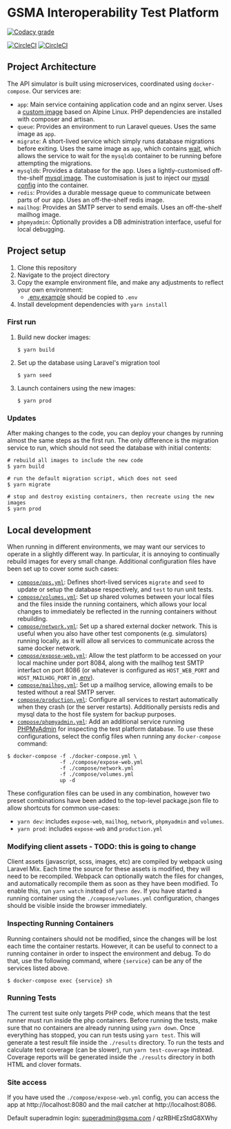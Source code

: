 # GSMA Interoperability Test Platform

[![Codacy grade](https://img.shields.io/codacy/grade/8ff2b7590e13431dad7032a973d908fd?logo=codacy)](https://www.codacy.com/gh/gsmainclusivetechlab/interop-test-platform?utm_source=github.com&utm_medium=referral&utm_content=gsmainclusivetechlab/interop-test-platform&utm_campaign=Badge_Grade)

[![CircleCI](https://img.shields.io/circleci/build/github/gsmainclusivetechlab/interop-test-platform/master?label=Master&logo=circleCI&token=7cc80f8c435154849e1f57a8708d8765da9ffa1a)](https://app.circleci.com/pipelines/github/gsmainclusivetechlab/interop-test-platform?branch=master)
[![CircleCI](https://img.shields.io/circleci/build/github/gsmainclusivetechlab/interop-test-platform/develop?label=Develop&logo=circleCI&token=7cc80f8c435154849e1f57a8708d8765da9ffa1a)](https://app.circleci.com/pipelines/github/gsmainclusivetechlab/interop-test-platform?branch=develop)

## Project Architecture

The API simulator is built using microservices, coordinated using
`docker-compose`. Our services are:

-   `app`: Main service containing application code and an nginx server. Uses a
    [custom image](./src/Dockerfile) based on Alpine Linux. PHP dependencies are
    installed with composer and artisan.
-   `queue`: Provides an environment to run Laravel queues. Uses the same image
    as `app`.
-   `migrate`: A short-lived service which simply runs database migrations
    before exiting. Uses the same image as `app`, which contains
    [wait](https://github.com/ufoscout/docker-compose-wait), which allows the
    service to wait for the `mysqldb` container to be running before attempting
    the migrations.
-   `mysqldb`: Provides a database for the app. Uses a lightly-customised
    off-the-shelf [mysql image](./mysqldb/Dockerfile.mysqldb). The customisation
    is just to inject our [mysql config](./mysqldb/my.cnf) into the container.
-   `redis`: Provides a durable message queue to communicate between parts of
    our app. Uses an off-the-shelf redis image.
-   `mailhog`: Provides an SMTP server to send emails. Uses an off-the-shelf
    mailhog image.
-   `phpmyadmin`: Optionally provides a DB administration interface, useful for
    local debugging.

## Project setup

1. Clone this repository
2. Navigate to the project directory
3. Copy the example environment file, and make any adjustments to reflect your
   own environment:
    - [.env.example](./.env.example) should be copied to `.env`
4. Install development dependencies with `yarn install`

### First run

1. Build new docker images:
    ```
    $ yarn build
    ```
2. Set up the database using Laravel's migration tool
    ```
    $ yarn seed
    ```
3. Launch containers using the new images:
    ```
    $ yarn prod
    ```

### Updates

After making changes to the code, you can deploy your changes by running almost
the same steps as the first run. The only difference is the migration service to
run, which should not seed the database with initial contents:

```
# rebuild all images to include the new code
$ yarn build

# run the default migration script, which does not seed
$ yarn migrate

# stop and destroy existing containers, then recreate using the new images
$ yarn prod
```

## Local development

When running in different environments, we may want our services to operate in a
slightly different way. In particular, it is annoying to continually rebuild
images for every small change. Additional configuration files have been set up
to cover some such cases:

-   [`compose/ops.yml`](./compose/ops.yml): Defines short-lived services
    `migrate` and `seed` to update or setup the database respectively, and
    `test` to run unit tests.
-   [`compose/volumes.yml`](./compose/volumes.yml): Set up shared volumes
    between your local files and the files inside the running containers, which
    allows your local changes to immediately be reflected in the running
    containers without rebuilding.
-   [`compose/network.yml`](./compose/network.yml): Set up a shared external
    docker network. This is useful when you also have other test components
    (e.g. simulators) running locally, as it will allow all services to
    communicate across the same docker network.
-   [`compose/expose-web.yml`](./compose/expose-web.yml): Allow the test
    platform to be accessed on your local machine under port 8084, along with
    the mailhog test SMTP interfact on port 8086 (or whatever is configured as
    `HOST_WEB_PORT` and `HOST_MAILHOG_PORT` in [.env](./.env.example)).
-   [`compose/mailhog.yml`](./compose/mailhog.yml): Set up a mailhog service,
    allowing emails to be tested without a real SMTP server.
-   [`compose/production.yml`](./compose/production.yml): Configure all services
    to restart automatically when they crash (or the server restarts).
    Additionally persists redis and mysql data to the host file system for
    backup purposes.
-   [`compose/phpmyadmin.yml`](./compose/phpmyadmin.yml): Add an additional
    service running [PHPMyAdmin](https://www.phpmyadmin.net/) for inspecting the
    test platform database. To use these configurations, select the config files
    when running any `docker-compose` command:

```
$ docker-compose -f ./docker-compose.yml \
                 -f ./compose/expose-web.yml
                 -f ./compose/network.yml
                 -f ./compose/volumes.yml
                 up -d
```

These configuration files can be used in any combination, however two preset
combinations have been added to the top-level package.json file to allow
shortcuts for common use-cases:

-   `yarn dev`: includes `expose-web`, `mailhog`, `network`, `phpmyadmin` and
    `volumes`.
-   `yarn prod`: includes `expose-web` and `production.yml`

### Modifying client assets - TODO: this is going to change

Client assets (javascript, scss, images, etc) are compiled by webpack using
Laravel Mix. Each time the source for these assets is modified, they will need
to be recompiled. Webpack can optionally watch the files for changes, and
automatically recompile them as soon as they have been modified. To enable this,
run `yarn watch` instead of `yarn dev`. If you have started a running container
using the `./compose/volumes.yml` configuration, changes should be visible
inside the browser immediately.

### Inspecting Running Containers

Running containers should not be modified, since the changes will be lost each
time the container restarts. However, it can be useful to connect to a running
container in order to inspect the environment and debug. To do that, use the
following command, where `{service}` can be any of the services listed above.

```
$ docker-compose exec {service} sh
```

### Running Tests

The current test suite only targets PHP code, which means that the test runner
must run inside the php containers. Before running the tests, make sure that no
containers are already running using `yarn down`. Once everything has stopped,
you can run tests using `yarn test`. This will generate a test result file
inside the `./results` directory. To run the tests and calculate test coverage
(can be slower), run `yarn test-coverage` instead. Coverage reports will be
generated inside the `./results` directory in both HTML and clover formats.

### Site access

If you have used the `./compose/expose-web.yml` config, you can access the app
at http://localhost:8080 and the mail catcher at http://localhost:8086.

Default superadmin login: superadmin@gsma.com / qzRBHEzStdG8XWhy
